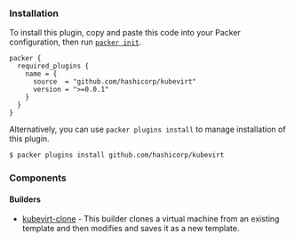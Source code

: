 <!--
  Include a short overview about the plugin.

  This document is a great location for creating a table of contents for each
  of the components the plugin may provide. This document should load automatically
  when navigating to the docs directory for a plugin.

-->

### Installation

To install this plugin, copy and paste this code into your Packer configuration, then run [`packer init`](https://www.packer.io/docs/commands/init).

```hcl
packer {
  required_plugins {
    name = {
      source  = "github.com/hashicorp/kubevirt"
      version = ">=0.0.1"
    }
  }
}
```

Alternatively, you can use `packer plugins install` to manage installation of this plugin.

```sh
$ packer plugins install github.com/hashicorp/kubevirt
```

### Components

#### Builders

- [kubevirt-clone](/packer/integrations/hashicorp/kubevirt/latest/components/builder/kubevirt-clone) - This builder clones a virtual machine from an existing template and then modifies and saves it as a new template.
